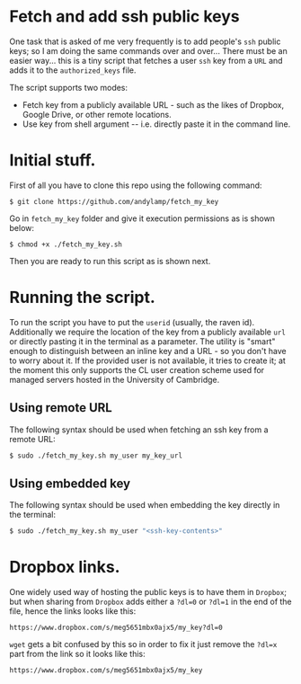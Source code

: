 # Fetch and add ssh public keys

One task that is asked of me very frequently is to add people's `ssh` public
keys; so I am doing the same commands over and over... There must
be an easier way... this is a tiny script that fetches a user `ssh` key from 
a `URL` and adds it to the `authorized_keys` file.

The script supports two modes:

 - Fetch key from a publicly available URL - such as the likes of Dropbox, Google Drive, or other remote locations.
 - Use key from shell argument -- i.e. directly paste it in the command line.

# Initial stuff.

First of all you have to clone this repo using the following command:

```
$ git clone https://github.com/andylamp/fetch_my_key
```

Go in `fetch_my_key` folder and give it execution permissions as is shown
below:

```
$ chmod +x ./fetch_my_key.sh
```

Then you are ready to run this script as is shown next.

# Running the script.

To run the script you have to put the `userid` (usually, the raven id).
Additionally we require the location of the key from a publicly available `url` or directly pasting it in the terminal as a parameter. 
The utility is "smart" enough to distinguish between an inline key and a URL - so you don't have to worry about it.
If the provided user is not available, it tries to create it; at the moment this only supports the CL user creation scheme used for managed servers hosted in the University of Cambridge.

## Using remote URL

The following syntax should be used when fetching an ssh key from a remote URL:

```bash
$ sudo ./fetch_my_key.sh my_user my_key_url
```

## Using embedded key

The following syntax should be used when embedding the key directly in the terminal:

```bash
$ sudo ./fetch_my_key.sh my_user "<ssh-key-contents>"
```

# Dropbox links.

One widely used way of hosting the public keys is to have them in `Dropbox`; but when
sharing from `Dropbox` adds either a `?dl=0` or `?dl=1` in the end of the file,
hence the links looks like this:

```
https://www.dropbox.com/s/meg5651mbx0ajx5/my_key?dl=0
```

`wget` gets a bit confused by this so in order to fix it just remove the `?dl=x`
part from the link so it looks like this:

```
https://www.dropbox.com/s/meg5651mbx0ajx5/my_key
```